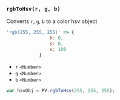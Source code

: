 ### ``rgbToHsv(r, g, b)``
Converts ``r``, ``g``, ``b`` to a color hsv object

```js
'rgb(255, 255, 255)' =>	{
				h: 0,
				s: 0,
				v: 100
			}
```

- `r` `<Number>`
- `g` `<Number>`
- `b` `<Number>`

```js
var hsvObj = PV.rgbToHsv(255, 255, 255);
```